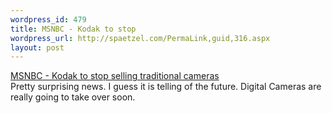 ```yaml
--- 
wordpress_id: 479
title: MSNBC - Kodak to stop
wordpress_url: http://spaetzel.com/PermaLink,guid,316.aspx
layout: post
---
```

<a href="http://www.msnbc.msn.com/id/3948032/">MSNBC - Kodak to stop selling traditional
        cameras</a>
        <br />
        Pretty surprising news. I guess it is telling of the future. Digital Cameras are really
        going to take over soon.<img width="0" height="0" src="http://spaetzel.com/aggbug.ashx?id=316" />

